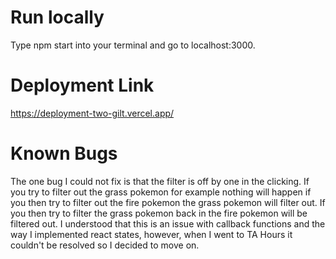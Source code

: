 # Run locally
Type npm start into your terminal and go to localhost:3000.

# Deployment Link
https://deployment-two-gilt.vercel.app/

# Known Bugs
The one bug I could not fix is that the filter is off by one in the clicking. If you try to filter out the grass pokemon for example nothing will happen if you then try to filter out the fire pokemon the grass pokemon will filter out. If you then try to filter the grass pokemon back in the fire pokemon will be filtered out. I understood that this is an issue with callback functions and the way I implemented react states, however, when I went to TA Hours it couldn't be resolved so I decided to move on. 

